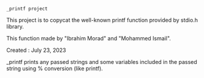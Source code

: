 	_printf project

This project is to copycat the well-known printf function provided by stdio.h library.

This function made by "Ibrahim Morad" and "Mohammed Ismail".

Created : July 23, 2023

_printf prints any passed strings and some variables included in the passed string
using % conversion (like printf).
